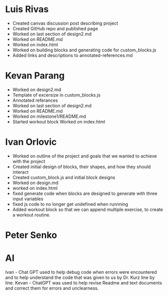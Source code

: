# Luis Rivas
- Created canvas discussion post describing project
- Created GitHub repo and published page
- Worked on last section of design2.md
- Worked on README.md
- Worked on index.html
- Worked on building blocks and generating code for custom_blocks.js
- Added links and descriptions to annotated-references.md
# Kevan Parang
- Worked on design2.md 
- Template of excersize in custom_blocks.js
- Annotated referances
- Worked on last section of design2.md
- Worked on README.md
- Worked on milestone1/README.md
- Started workout block
Worked on index.html
# Ivan Orlovic
- Worked on outline of the project and goals that we wanted to achieve with the project
- Created initial design of blocks, their shapes, and how they should interact
- Created custom_block.js and initial block designs
- Worked on design.md
- worked on index.html
- fixed generate code when blocks are designed to generate with three input variables
- fixed js code to no longer get undefined when runnning
- Added workout block so that we can append multiple exercise, to create a workout routine.
# Peter Senko

# AI
Ivan - Chat GPT used to help debug code when errors were encountered and to help understand the code that was given to us by Dr. Kurz line by line. 
Kevan - ChatGPT was used to help revise Readme and text documents and correct them for errors and unclearness.
